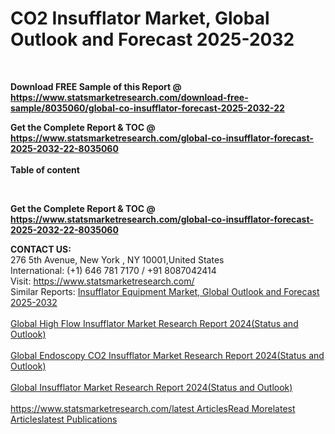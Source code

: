 <h1>CO2 Insufflator Market, Global Outlook and Forecast 2025-2032</h1><br/><p><strong>Download FREE Sample of this Report @ <a href="https://www.statsmarketresearch.com/download-free-sample/8035060/global-co-insufflator-forecast-2025-2032-22">https://www.statsmarketresearch.com/download-free-sample/8035060/global-co-insufflator-forecast-2025-2032-22</a></strong></p><div><b>Get the Complete Report & TOC @ <a href="https://www.statsmarketresearch.com/global-co-insufflator-forecast-2025-2032-22-8035060">https://www.statsmarketresearch.com/global-co-insufflator-forecast-2025-2032-22-8035060</a></b></div><br><b>Table of content</b><p><br><div><b>Get the Complete Report & TOC @ <a href="https://www.statsmarketresearch.com/global-co-insufflator-forecast-2025-2032-22-8035060">https://www.statsmarketresearch.com/global-co-insufflator-forecast-2025-2032-22-8035060</a></b></div></p> <b>CONTACT US:</b><br>276 5th Avenue, New York , NY 10001,United States<br>International: (+1) 646 781 7170 / +91 8087042414<br>Visit: <a href="https://www.statsmarketresearch.com/">https://www.statsmarketresearch.com/</a><br>Similar Reports: <a href="https://www.statsmarketresearch.com/global-co-insufflator-forecast-2025-2032-22-8035060">Insufflator Equipment Market, Global Outlook and Forecast 2025-2032</a><br/><br/><a href="https://www.statsmarketresearch.com/global-co-insufflator-forecast-2025-2032-22-8035060">Global High Flow Insufflator Market Research Report 2024(Status and Outlook)</a><br/><br/><a href="https://www.statsmarketresearch.com/global-co-insufflator-forecast-2025-2032-22-8035060">Global Endoscopy CO2 Insufflator Market Research Report 2024(Status and Outlook)</a><br/><br/><a href="https://www.statsmarketresearch.com/global-co-insufflator-forecast-2025-2032-22-8035060">Global Insufflator Market Research Report 2024(Status and Outlook)</a><br/><br/><a href="https://gyeongbokgung.com">https://www.statsmarketresearch.com/</a><a href="https://hallyeomaritime.com">latest Articles</a><a href="https://jingwansa.com">Read More</a><a href=https://nguoiviet.jp/">latest Articles</a><a href="https://www.intelmarketresearch.com/">latest Publications</a>